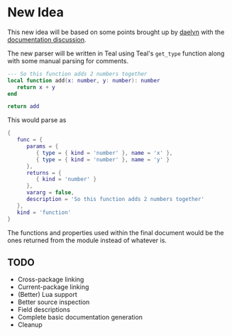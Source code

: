 # New Idea

This new idea will be based on some points brought up by [daelvn](https://github.com/daelvn) with the [documentation discussion](https://github.com/daelvn/meteor/discussions/7).

The new parser will be written in Teal using Teal's `get_type` function along with some manual parsing for comments.

```lua
--- So this function adds 2 numbers together
local function add(x: number, y: number): number
   return x + y
end

return add
```

This would parse as

```lua
{
   func = {
      params = {
         { type = { kind = 'number' }, name = 'x' },
         { type = { kind = 'number' }, name = 'y' }
      },
      returns = {
         { kind = 'number' }
      },
      vararg = false,
      description = 'So this function adds 2 numbers together'
   },
   kind = 'function'
}
```

The functions and properties used within the final document would be the ones returned from the module instead of whatever is.

## TODO

* Cross-package linking
* Current-package linking
* (Better) Lua support
* Better source inspection
* Field descriptions
* Complete basic documentation generation
* Cleanup
